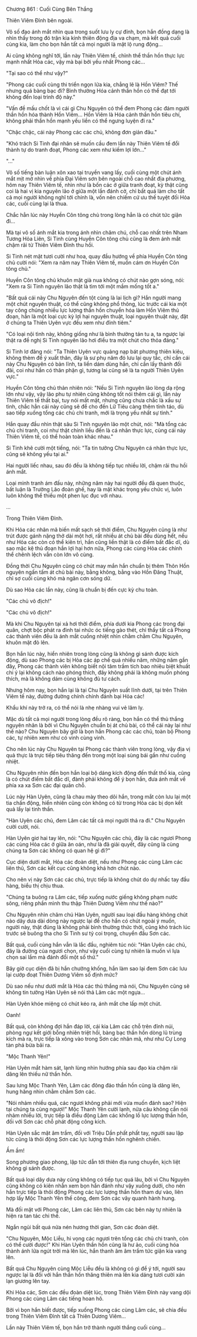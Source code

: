 




Chương 861 : Cuối Cùng Bên Thắng


Thiên Viêm Đỉnh bên ngoài.

Vô số đạo ánh mắt nhìn qua trong suốt lưu ly cự đỉnh, bọn hắn đồng dạng là nhìn thấy trong đó trận kia kinh thiên động địa va chạm, mà kết quả cuối cùng kia, làm cho bọn hắn tất cả mọi người là mặt lộ rung động...

Ai cũng không nghĩ tới, lần này Thiên Viêm tế, chỉnh thể thần hồn thực lực mạnh nhất Hỏa các, vậy mà bại bởi yếu nhất Phong các...

"Tại sao có thể như vậy?"

"Phong các cuối cùng thi triển ngọn lửa kia, chẳng lẽ là Hồn Viêm? Thế nhưng quá bàng bạc đi? Bình thường Hóa cảnh thần hồn có thể đạt tới không đến loại trình độ này."

"Vấn đề mấu chốt là vì cái gì Chu Nguyên có thể đem Phong các đám người thần hồn hóa thành Hồn Viêm... Hồn Viêm là Hóa cảnh thần hồn tiêu chí, không phải thần hồn mạnh yếu liền có thể ngưng luyện đi ra."

"Chậc chậc, cái này Phong các các chủ, không đơn giản đâu."

"Khó trách Si Tinh đại nhân sẽ muốn cầu đem lần này Thiên Viêm tế đổi thành tự do tranh đoạt, Phong các xem như kiếm lợi lớn..."

"..."

Vô số tiếng bàn luận xôn xao tại truyền vang lấy, cuối cùng một chút ánh mắt mịt mờ nhìn về phía Đại Viêm sơn bên ngoài chỗ cao nhất địa phương, hôm nay Thiên Viêm tế, nhìn như là bốn các ở giữa tranh đoạt, kỳ thật cũng coi là hai vị kia nguyên lão ở giữa một lần đánh cờ, chỉ bất quá làm cho tất cả mọi người không nghĩ tới chính là, vốn nên chiếm cứ ưu thế tuyệt đối Hỏa các, cuối cùng lại là thua.

Chắc hẳn lúc này Huyền Côn tông chủ trong lòng hẳn là có chút tức giận đi...

Mà tại vô số ánh mắt kia trong ánh nhìn chăm chú, chỗ cao nhất trên Nham Tương Hỏa Liên, Si Tinh cùng Huyền Côn tông chủ cũng là đem ánh mắt chậm rãi từ Thiên Viêm Đỉnh thu hồi.

Si Tinh nét mặt tươi cười như hoa, quay đầu hướng về phía Huyền Côn tông chủ cười nói: "Xem ra năm nay Thiên Viêm tế, muốn cám ơn Huyền Côn tông chủ."

Huyền Côn tông chủ khuôn mặt già nua không có chút nào gợn sóng, nói: "Xem ra Si Tinh nguyên lão thật là tìm tới một mầm mống tốt a."

"Bất quá cái này Chu Nguyên đến tột cùng là lai lịch gì? Hắn người mang một chút nguyên thuật, có thể cũng không phổ thông, lúc trước cái kia một tay công chúng nhiều lực lượng thần hồn chuyển hóa làm Hồn Viêm thủ đoạn, hẳn là một loại cực kỳ lợi hại nguyên thuật, loại nguyên thuật này, đặt ở chúng ta Thiên Uyên vực đều xem như đỉnh tiêm."

"Có loại nội tình này, không giống như là bình thường tán tu a, ta ngược lại thật ra đề nghị Si Tinh nguyên lão hơi điều tra một chút cho thỏa đáng."

Si Tinh lơ đãng nói: "Ta Thiên Uyên vực quảng nạp bát phương thiên kiêu, không thèm để ý xuất thân, đây là sư phụ năm đó lưu lại quy tắc, chỉ cần cái này Chu Nguyên có bản lĩnh, ta liền dám dùng hắn, chỉ cần lấy thành đối đãi, coi như hắn có thân phận gì, tương lai cũng sẽ là ta người Thiên Uyên vực."

Huyền Côn tông chủ thản nhiên nói: "Nếu Si Tinh nguyên lão lòng dạ rộng lớn như vậy, vậy lão phu tự nhiên cũng không tốt nói thêm cái gì, lần này Thiên Viêm tế thất bại, tuy nói mất mặt, nhưng cũng chưa chắc là xấu sự tình, chắc hẳn cái này cũng sẽ để cho đến Lữ Tiêu càng thêm tỉnh táo, dù sao tiếp xuống tổng các chủ chi tranh, mới là trọng yếu nhất sự tình."

Hắn quay đầu nhìn thật sâu Si Tinh nguyên lão một chút, nói: "Mà tổng các chủ chi tranh, coi như thật chính liều đến là cá nhân thực lực, cùng cái này Thiên Viêm tế, có thể hoàn toàn khác nhau."

Si Tinh khẽ cười một tiếng, nói: "Ta tin tưởng Chu Nguyên cá nhân thực lực, cũng sẽ không yếu tại ai."

Hai người liếc nhau, sau đó đều là không tiếp tục nhiều lời, chậm rãi thu hồi ánh mắt.

Loại minh tranh ám đấu này, những năm này hai người đều đã quen thuộc, bất luận là Trưởng Lão đoàn ghế, hay là mặt khác trọng yếu chức vị, luôn luôn không thể thiếu một phen lục đục với nhau.

...

Trong Thiên Viêm Đỉnh.

Khi Hỏa các nhân mã biến mất sạch sẽ thời điểm, Chu Nguyên cũng là như trút được gánh nặng thở dài một hơi, rất nhiều át chủ bài đều dùng hết, nếu như Hỏa các còn có thể kiên trì, hắn cũng liền thật là có điểm bất đắc dĩ, dù sao mặc kệ thủ đoạn hắn lợi hại hơn nữa, Phong các cùng Hỏa các chỉnh thể chênh lệch vẫn còn lớn vô cùng.

Đồng thời Chu Nguyên cũng có chút may mắn hắn chuẩn bị thêm Thôn Hồn nguyên ngấn tấm át chủ bài này, bằng không, bằng vào Hồn Đăng Thuật, chỉ sợ cuối cùng khó mà ngăn cơn sóng dữ.

Dù sao Hỏa các lần này, cũng là chuẩn bị đến cực kỳ chu toàn.

"Các chủ vô địch!"

"Các chủ vô địch!"

Mà khi Chu Nguyên tại xả hơi thời điểm, phía dưới kia Phong các trong đại quân, chợt bộc phát ra đinh tai nhức óc tiếng gào thét, chỉ thấy tất cả Phong các thành viên đều là ánh mắt cuồng nhiệt nhìn chằm chằm Chu Nguyên, khuôn mặt đỏ lên.

Bọn hắn lúc này, hiển nhiên trong lòng cũng là không gì sánh được kích động, dù sao Phong các bị Hỏa các áp chế quá nhiều năm, những năm gần đây, Phong các thành viên không biết nội tâm trầm tích bao nhiêu biệt khuất chi ý lại không cách nào phóng thích, đây không phải là không muốn phóng thích, mà là không dám cùng không đủ tư cách.

Nhưng hôm nay, bọn hắn lại là tại Chu Nguyên suất lĩnh dưới, tại trên Thiên Viêm tế này, đường đường chính chính đánh bại Hỏa các!

Khẩu khí này trở ra, có thể nói là nhẹ nhàng vui vẻ lâm ly.

Mặc dù tất cả mọi người trong lòng đều rõ ràng, bọn hắn có thể thủ thắng nguyên nhân là bởi vì Chu Nguyên chuẩn bị át chủ bài, có thể cái này lại như thế nào? Chu Nguyên bây giờ là bọn hắn Phong các các chủ, toàn bộ Phong các, tự nhiên xem như có vinh cùng vinh.

Cho nên lúc này Chu Nguyên tại Phong các thành viên trong lòng, vậy địa vị quả thực là trực tiếp tiêu thăng đến trong một loại sùng bái gần như cuồng nhiệt.

Chu Nguyên nhìn đến bọn hắn loại bộ dáng kích động đến thất thố kia, cũng là có chút điểm bất đắc dĩ, đành phải không để ý bọn hắn, đưa ánh mắt về phía xa xa Sơn các đại quân chỗ.

Lúc này Hàn Uyên, cũng là chau mày theo dõi hắn, trong mắt còn lưu lại một tia chấn động, hiển nhiên cũng còn không có từ trong Hỏa các bị dọn kết quả lấy lại tinh thần.

"Hàn Uyên các chủ, đem Lâm các tất cả mọi người thả ra đi." Chu Nguyên cười cười, nói.

Hàn Uyên giơ hai tay lên, nói: "Chu Nguyên các chủ, đây là các ngươi Phong các cùng Hỏa các ở giữa ân oán, như là đã giải quyết, đây cũng là cùng chúng ta Sơn các không có quan hệ gì đi?"

Cục diện dưới mắt, Hỏa các đoàn diệt, nếu như Phong các cùng Lâm các liên thủ, Sơn các kết cục cũng không khá hơn chút nào.

Cho nên vị này Sơn các các chủ, trực tiếp là không chút do dự nhấc tay đầu hàng, biểu thị chịu thua.

"Chúng ta buông ra Lâm các, tiếp xuống nước giếng không phạm nước sông, riêng phần mình thu thập Thiên Dương Viêm như thế nào?"

Chu Nguyên nhìn chăm chú Hàn Uyên, người sau loại đầu hàng không chút nào dây dưa dài dòng này ngược lại để cho hắn có chút ngoài ý muốn, người này, thật đúng là không phải bình thường thức thời, cũng khó trách lúc trước sẽ buông tha cho Si Tinh sư tỷ coi trọng, chuyển đầu Sơn các.

Bất quá, cuối cùng hắn vẫn là lắc đầu, nghiêm túc nói: "Hàn Uyên các chủ, đây là đường của ngươi chọn, như vậy cuối cùng tự nhiên là muốn vì lựa chọn sai lầm mà đánh đổi một số thứ."

Bây giờ cục diện đã bị hắn chưởng khống, hắn làm sao lại đem Sơn các lưu lại cướp đoạt Thiên Dương Viêm số định mức?

Dù sao nếu như dưới mắt là Hỏa các thủ thắng mà nói, Chu Nguyên cũng sẽ không tin tưởng Hàn Uyên sẽ nói thả Lâm các một ngựa...

Hàn Uyên khóe miệng có chút kéo ra, ánh mắt che lấp một chút.

Oanh!

Bất quá, còn không đợi hắn đáp lời, cái kia Lâm các chỗ trên đỉnh núi, phòng ngự kết giới bỗng nhiên triệt hồi, bàng bạc thần hồn dòng lũ trùng kích mà ra, trực tiếp là xông vào trong Sơn các nhân mã, như như Cự Long tàn phá bừa bãi ra.

"Mộc Thanh Yên!"

Hàn Uyên mắt hàm sát, lạnh lùng nhìn hướng phía sau đạo kia chậm rãi dâng lên thiếu nữ thần hồn.

Sau lưng Mộc Thanh Yên, Lâm các đông đảo thần hồn cũng là dâng lên, hung hăng nhìn chằm chằm Sơn các.

"Nói nhảm nhiều quá, các ngươi không phải mới vừa muốn đánh sao? Hiện tại chúng ta cùng ngươi!" Mộc Thanh Yên cười lạnh, nửa câu không cần nói nhảm nhiều lời, trực tiếp là điều động Lâm các khổng lồ lực lượng thần hồn, đối với Sơn các chỗ phát động công kích.

Hàn Uyên sắc mặt âm trầm, đối với Triệu Dần phất phất tay, người sau lập tức cũng là thôi động Sơn các lực lượng thần hồn nghênh chiến.

Ầm ầm!

Song phương giao phong, lập tức dẫn tới thiên địa rung chuyển, kịch liệt không gì sánh được.

Bất quá loại dây dưa này cũng không có tiếp tục quá lâu, bởi vì Chu Nguyên cũng không có kiên nhẫn xem bọn hắn đánh như vậy xuống dưới, cho nên hắn trực tiếp là thôi động Phong các lực lượng thần hồn tham dự vào, liên hợp lấy Mộc Thanh Yên thế công, đem Sơn các vây quanh hành hung.

Mà đối mặt với Phong các, Lâm các liên thủ, Sơn các bên này tự nhiên là hiện ra tan tác chi thế.

Ngắn ngủi bất quá nửa nén hương thời gian, Sơn các đoàn diệt.

"Chu Nguyên, Mộc Liễu, hi vọng các ngươi trên tổng các chủ chi tranh, còn có thể cười được!" Khi Hàn Uyên thần hồn cũng là hư ảo, cuối cùng hóa thành ánh lửa ngút trời mà lên lúc, hắn thanh âm âm trầm tức giận kia vang lên.

Bất quá Chu Nguyên cùng Mộc Liễu đều là không có gì để ý tới, người sau ngược lại là đối với hắn thần hồn thăng thiên mà lên kia dáng tươi cười xán lạn giương lên tay.

Khi Hỏa các, Sơn các đều đoàn diệt lúc, trong Thiên Viêm Đỉnh này vang dội Phong các cùng Lâm các tiếng hoan hô.

Bởi vì bọn hắn biết được, tiếp xuống Phong các cùng Lâm các, sẽ chia đều trong Thiên Viêm Đỉnh tất cả Thiên Dương Viêm...

Lần này Thiên Viêm tế, bọn hắn trở thành người thắng cuối cùng...





